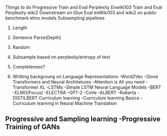 Things to do Progressive
Train and Eval Perplexity Enwiki103
Train and Eval Perplexity wiki2
Downstream on Glue
Eval enWiki103 and wiki2 on public benchmark elmo models
Subsampling pipelines
1. Length
2. Sentence Parse(Depth)
3. Random
4. Subsample based on perplexity/entropy of text
5. Completeness?



1. Writting backgroung on 
Language Representations
-Word2Vec
-Glove
Transformers and Neural Architetures
-Attention is All you need
-Transformer XL
-LSTMs
-Simple LSTM
Neural Language Models
-BERT
-ELMO(Focus)
-ELECTRA
-GPT-2
-CoVe
-ALBERT
-Roberta
-DISTILBERT
Curriculum learning
-Curriculum learning Basica
-Curriculum learning in Neural Machine Translation

Progressive and Sampling learning
-Progressive Training of GANs
-







